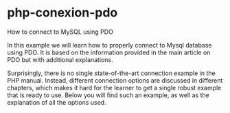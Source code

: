 # php-conexion-pdo
How to connect to MySQL using PDO

In this example we will learn how to properly connect to Mysql database using PDO. It is based on the information provided in the main article on PDO but with additional explanations.

Surprisingly, there is no single state-of-the-art connection example in the PHP manual. Instead, different connection options are discussed in different chapters, which makes it hard for the learner to get a single robust example that is ready to use. Below you will find such an example, as well as the explanation of all the options used.
